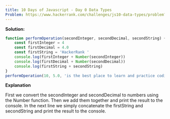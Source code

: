 ```yaml
---
title: 10 Days of Javascript - Day 0 Data Types
Problem: https://www.hackerrank.com/challenges/js10-data-types/problem?isFullScreen=true
---
```


**Solution:**

```js
function performOperation(secondInteger, secondDecimal, secondString) {
	const firstInteger = 4
	const firstDecimal = 4.0
	const firstString = 'HackerRank '
	console.log(firstInteger + Number(secondInteger))
	console.log(firstDecimal + Number(secondDecimal))
	console.log(firstString + secondString)
}
performOperation(10, 5.0, 'is the best place to learn and practice coding!')
```

**Explanation**

First we convert the secondInteger and secondDecimal to numbers using the Number function. Then we add them together and print the result to the console. In the next line we simply concatenate the firstString and secondString and print the result to the console.
